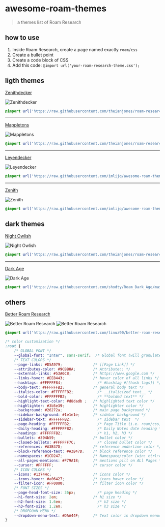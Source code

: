 # awesome-roam-themes
> a themes list of Roam Research


## how to use

1. Inside Roam Research, create a page named exactly `roam/css`
2. Create a bullet point
3. Create a code block of CSS
4. Add this code: `@import url('your-roam-research-theme.css');`


## ligth themes

[Zenithdecker](https://github.com/theianjones/roam-research-themes#themes-currently-available)

![Zenithdecker](https://raw.githubusercontent.com/theianjones/roam-research-themes/master/images/zenithdecker.png)

```css
@import url('https://raw.githubusercontent.com/theianjones/roam-research-themes/master/zenithdecker.css');
```

---

[Mappletons](https://github.com/theianjones/roam-research-themes#themes-currently-available)

![Mappletons](https://raw.githubusercontent.com/theianjones/roam-research-themes/master/images/mappletons_screenshot_1.png)

```css
@import url('https://raw.githubusercontent.com/theianjones/roam-research-themes/master/mappletons.css');
```

---

[Leyendecker](https://roamresearch.com/#/app/help/page/fJRcVITNY)

![Leyendecker](https://firebasestorage.googleapis.com/v0/b/firescript-577a2.appspot.com/o/imgs%2Fapp%2Froam%2Ffc9tIphX_X.png?alt=media&token=f6c09e01-742a-478d-a537-0b3a88796325)

```css
@import url('https://raw.githubusercontent.com/imlijq/awesome-roam-themes/master/Leyendecker.css');
```

--- 

[Zenith](https://roamresearch.com/#/app/help/page/fJRcVITNY)

![Zenith](https://firebasestorage.googleapis.com/v0/b/firescript-577a2.appspot.com/o/imgs%2Fapp%2Froam%2FpF2OCzwlH2.png?alt=media&token=4bd42cd5-cd10-49a6-a915-a328ff067467)

```css
@import url('https://raw.githubusercontent.com/imlijq/awesome-roam-themes/master/Zenith.css');
```


## dark themes

[Night Owlish](https://github.com/theianjones/roam-research-themes#themes-currently-available)

![Night Owlish](https://raw.githubusercontent.com/theianjones/roam-research-themes/master/images/night_owlish_screenshot.png)

```css
@import url('https://raw.githubusercontent.com/theianjones/roam-research-themes/master/night-owl-ish.css');
```

---

[Dark Age](https://github.com/shodty/Roam_Dark_Age)

![Dark Age](https://firebasestorage.googleapis.com/v0/b/firescript-577a2.appspot.com/o/imgs%2Fapp%2Froam%2FSsAlUAQzX4.png?alt=media&token=cfeecde3-b93e-4422-96cf-564db274b814)

```css
@import url('https://raw.githubusercontent.com/shodty/Roam_Dark_Age/master/Dark_Age_of_Roam.css');
```


## others

[Better Roam Research](https://github.com/linuz90/better-roam-research)

![Better Roam Research](https://raw.githubusercontent.com/linuz90/better-roam-research/master/assets/preview-light.png)
![Better Roam Research](https://raw.githubusercontent.com/linuz90/better-roam-research/master/assets/preview-dark.png)

```css
@import url('https://raw.githubusercontent.com/linuz90/better-roam-research/master/src/css/main.css');

/* color customization */
:root {
    /* GLOBAL FONT */
  	--global-font: "Inter", sans-serif;  /* Global font (will granulate soon) */
    /* TEXT COLORS */
    --page-links: #D5A979;              /* [[Page Link]] */
    --attributes-color: #9CBB8A;        /* Attribute:: */
    --external-links: #53A6C8;          /* https://www.google.com */
    --links-hover: #EE8443;             /* hover color of all links */
    --hashtags: #FFFFFF84;                /* #hashtag #[[hash tags]] */
    --body-text: #FFFFFFB2;             /* general body text */
    --italics-color: #FFFFFFB2;           /* __italicized text__ */
    --bold-color: #FFFFFFB2;              /* **bolded text** */
    --highlight-text-color: #d8dadb ;   /* highlighted text color */
    --highlighter: #3b5e39;             /* highlighter color */
    --background: #26272a;              /* main page background */
    --sidebar-background: #1e1e1e;      /* sidebar background */
    --sidebar-text: #FFFFFFB2;            /* sidebar text  */
    --page-heading: #FFFFFFB2;            /* Page Title (i.e. roam/css) */
    --daily-heading: #FFFFFFB2;           /* Daily Notes date heading */
    --headings: #FFFFFFB2;                /* h1, h2, h3 */
    --bullets: #394b59;                 /* bullet color */
    --closed-bullets: #FFFFFF7C;          /* closed bullet color */
    --references: #A3B47D;              /* reference underline color */
    --block-reference-text: #A3B47D;    /* block reference color */
    --namespaces: #1CD247;              /* Namespace/color (win: ctrl+c ctrl+L) or (mac: cmd+c cmd+L) */
    --all-pages-mentions: #F79A18;      /* mentions pill on ALl Pages */
    --cursor: #FFFFFF;                  /* cursor color */
    /* ICON COLORS */ 
    --icons: #13744c;                   /* icons color */
    --icons-hover: #a06427;             /* icons hover color */
    --filter-icon: #FF0000;             /* filter icon color */
    /* FONT SIZES */
    --page-head-font-size: 36px;          /* page heading */
    --h1-font-size: 2em;                /* h1 size */
    --h2-font-size: 1.6em;                /* h2 size */
    --h3-font-size: 1.2em;                /* h3 size */
    /* DROPDOWN MENU */
    --dropdown-menu-text: #DAA44F;      /* Text color in dropdown menus */
}
```





